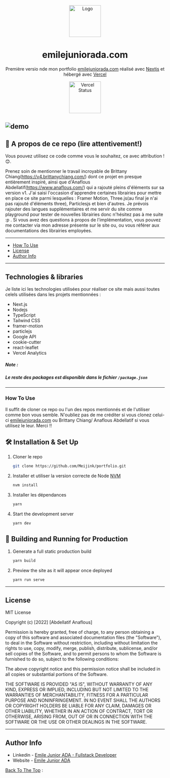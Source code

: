 <div align="center">
  <img alt="Logo" src="https://user-images.githubusercontent.com/62770500/199333052-3cd38b31-7e77-4883-a1ff-a037afcc0492.png" width="100" />
</div>
<h1 align="center">
  emilejuniorada.com
</h1>
<p align="center">
  Première versio nde mon portfolio <a href="https://emilejuniorada.com" target="_blank">emilejuniorada.com</a> réalisé avec <a href="https://nextjs.org/" target="_blank">Nextjs</a> et hébergé avec <a href="https://vercel.com/" target="_blank">Vercel</a>
</p>

<p align="center">
  <a href="https://my-website-ten-sage.vercel.app/" target="_blank">
    <img src="https://raw.githubusercontent.com/DataDog/integrations-extras/master/vercel/images/logo-full-black.png" width="100" alt="Vercel Status" />
  </a>
</p>

## ![demo](https://user-images.githubusercontent.com/62770500/199337431-d632cc3c-12fb-40db-8f96-0d5e55555579.png)

## 🚨 A propos de ce repo (lire attentivement!)

Vous pouvez utilisez ce code comme vous le souhaitez, ce avec attribution ! 😊.

Prenez soin de mentionner le travail incroyable de Brittany Chiang(https://v4.brittanychiang.com/) dont ce projet en presque entièrement inspiré, ainsi que d'Anaflous Abdellatif(https://www.anaflous.com/) qui a rajouté pleins d'éléments sur sa version v1. J'ai saisi l'occasion d'apprendre certaines librairies pour mettre en place ce site parmi lesquelles : Framer Motion, Three.js(au final je n'ai pas rajouté d'éléments three), Particlesjs et bien d'autres. Je prévois rajouter des langues supplémentaires et me servir du site comme playground pour tester de nouvelles librairies donc n'hésitez pas à me suite :p . Si vous avez des questions à propos de l'implémentation, vous pouvez me contacter via mon adresse présente sur le site ou, ou vous référer aux documentations des librairies employées.

---

- [How To Use](#how-to-use)
- [License](#license)
- [Author Info](#author-info)

---

## Technologies & libraries

Je liste ici les technologies utilisées pour réaliser ce site mais aussi toutes celels utilisées dans les projets mentionnées :

- Next.js
- Nodejs
- TypeScript
- Tailwind CSS
- framer-motion
- particlejs
- Google API
- cookie-cutter
- react-leaflet
- Vercel Analytics

##### Note :

##### Le reste des packages est disponible dans le fichier `/package.json`

---

### How To Use

Il suffit de cloner ce repo ou l'un des repos mentionnés et de l'utiliser comme bon vous semble. N'oubliez pas de me créditer si vous clonez celui-ci [emilejuniorada.com](https://emilejuniorada.com) ou Brittany Chiang/ Anaflous Abdellatif si vous utilisez le leur. Merci !!

## 🛠 Installation & Set Up

1. Cloner le repo

   ```sh
   git clone https://github.com/Meijink/portfolio.git
   ```

2. Installer et utiliser la version correcte de Node [NVM](https://github.com/nvm-sh/nvm)

   ```sh
   nvm install
   ```

3. Installer les dépendances

   ```sh
   yarn
   ```

4. Start the development server

   ```sh
   yarn dev
   ```

## 🚀 Building and Running for Production

1. Generate a full static production build

   ```sh
   yarn build
   ```

1. Preview the site as it will appear once deployed

   ```sh
   yarn run serve
   ```

---

## License

MIT License

Copyright (c) [2022] [Abdellatif Anaflous]

Permission is hereby granted, free of charge, to any person obtaining a copy
of this software and associated documentation files (the "Software"), to deal
in the Software without restriction, including without limitation the rights
to use, copy, modify, merge, publish, distribute, sublicense, and/or sell
copies of the Software, and to permit persons to whom the Software is
furnished to do so, subject to the following conditions:

The above copyright notice and this permission notice shall be included in all
copies or substantial portions of the Software.

THE SOFTWARE IS PROVIDED "AS IS", WITHOUT WARRANTY OF ANY KIND, EXPRESS OR
IMPLIED, INCLUDING BUT NOT LIMITED TO THE WARRANTIES OF MERCHANTABILITY,
FITNESS FOR A PARTICULAR PURPOSE AND NONINFRINGEMENT. IN NO EVENT SHALL THE
AUTHORS OR COPYRIGHT HOLDERS BE LIABLE FOR ANY CLAIM, DAMAGES OR OTHER
LIABILITY, WHETHER IN AN ACTION OF CONTRACT, TORT OR OTHERWISE, ARISING FROM,
OUT OF OR IN CONNECTION WITH THE SOFTWARE OR THE USE OR OTHER DEALINGS IN THE
SOFTWARE.

---

## Author Info

- Linkedin - [Emile Junior ADA - Fullstack Developer](https://www.linkedin.com/in/emile-junior-ada-426068118/)
- Website - [Emile Junior ADA](https://emilejuniorada.com)

[Back To The Top](#how-to-use) :
